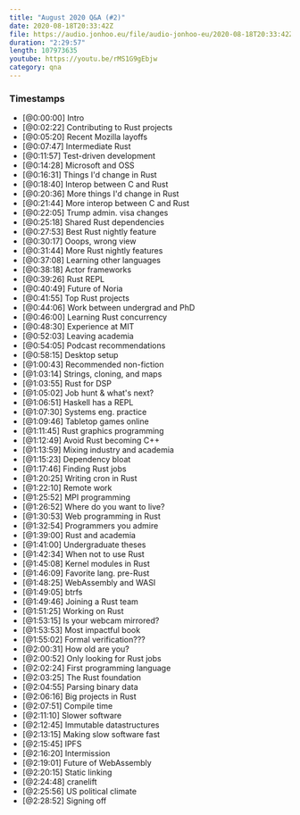 ```yaml
---
title: "August 2020 Q&A (#2)"
date: 2020-08-18T20:33:42Z
file: https://audio.jonhoo.eu/file/audio-jonhoo-eu/2020-08-18T20:33:42Z.mp3
duration: "2:29:57"
length: 107973635
youtube: https://youtu.be/rMS1G9gEbjw
category: qna
---
```


### Timestamps

- [@0:00:00] Intro
- [@0:02:22] Contributing to Rust projects
- [@0:05:20] Recent Mozilla layoffs
- [@0:07:47] Intermediate Rust
- [@0:11:57] Test-driven development
- [@0:14:28] Microsoft and OSS
- [@0:16:31] Things I'd change in Rust
- [@0:18:40] Interop between C and Rust
- [@0:20:36] More things I'd change in Rust
- [@0:21:44] More interop between C and Rust
- [@0:22:05] Trump admin. visa changes
- [@0:25:18] Shared Rust dependencies
- [@0:27:53] Best Rust nightly feature
- [@0:30:17] Ooops, wrong view
- [@0:31:44] More Rust nightly features
- [@0:37:08] Learning other languages
- [@0:38:18] Actor frameworks
- [@0:39:26] Rust REPL
- [@0:40:49] Future of Noria
- [@0:41:55] Top Rust projects
- [@0:44:06] Work between undergrad and PhD
- [@0:46:00] Learning Rust concurrency
- [@0:48:30] Experience at MIT
- [@0:52:03] Leaving academia
- [@0:54:05] Podcast recommendations
- [@0:58:15] Desktop setup
- [@1:00:43] Recommended non-fiction
- [@1:03:14] Strings, cloning, and maps
- [@1:03:55] Rust for DSP
- [@1:05:02] Job hunt & what's next?
- [@1:06:51] Haskell has a REPL
- [@1:07:30] Systems eng. practice
- [@1:09:46] Tabletop games online
- [@1:11:45] Rust graphics programming
- [@1:12:49] Avoid Rust becoming C++
- [@1:13:59] Mixing industry and academia
- [@1:15:23] Dependency bloat
- [@1:17:46] Finding Rust jobs
- [@1:20:25] Writing cron in Rust
- [@1:22:10] Remote work
- [@1:25:52] MPI programming
- [@1:26:52] Where do you want to live?
- [@1:30:53] Web programming in Rust
- [@1:32:54] Programmers you admire
- [@1:39:00] Rust and academia
- [@1:41:00] Undergraduate theses
- [@1:42:34] When not to use Rust
- [@1:45:08] Kernel modules in Rust
- [@1:46:09] Favorite lang. pre-Rust
- [@1:48:25] WebAssembly and WASI
- [@1:49:05] btrfs
- [@1:49:46] Joining a Rust team
- [@1:51:25] Working on Rust
- [@1:53:15] Is your webcam mirrored?
- [@1:53:53] Most impactful book
- [@1:55:02] Formal verification???
- [@2:00:31] How old are you?
- [@2:00:52] Only looking for Rust jobs
- [@2:02:24] First programming language
- [@2:03:25] The Rust foundation
- [@2:04:55] Parsing binary data
- [@2:06:16] Big projects in Rust
- [@2:07:51] Compile time
- [@2:11:10] Slower software
- [@2:12:45] Immutable datastructures
- [@2:13:15] Making slow software fast
- [@2:15:45] IPFS
- [@2:16:20] Intermission
- [@2:19:01] Future of WebAssembly
- [@2:20:15] Static linking
- [@2:24:48] cranelift
- [@2:25:56] US political climate
- [@2:28:52] Signing off
